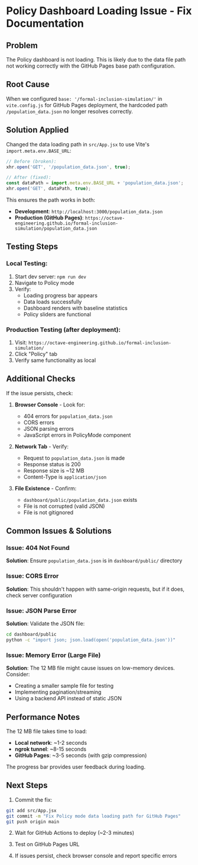 # Policy Dashboard Loading Issue - Fix Documentation

## Problem
The Policy dashboard is not loading. This is likely due to the data file path not working correctly with the GitHub Pages base path configuration.

## Root Cause
When we configured `base: '/formal-inclusion-simulation/'` in `vite.config.js` for GitHub Pages deployment, the hardcoded path `/population_data.json` no longer resolves correctly.

## Solution Applied
Changed the data loading path in `src/App.jsx` to use Vite's `import.meta.env.BASE_URL`:

```javascript
// Before (broken):
xhr.open('GET', '/population_data.json', true);

// After (fixed):
const dataPath = import.meta.env.BASE_URL + 'population_data.json';
xhr.open('GET', dataPath, true);
```

This ensures the path works in both:
- **Development**: `http://localhost:3000/population_data.json`
- **Production (GitHub Pages)**: `https://octave-engineering.github.io/formal-inclusion-simulation/population_data.json`

## Testing Steps

### Local Testing:
1. Start dev server: `npm run dev`
2. Navigate to Policy mode
3. Verify:
   - Loading progress bar appears
   - Data loads successfully
   - Dashboard renders with baseline statistics
   - Policy sliders are functional

### Production Testing (after deployment):
1. Visit: `https://octave-engineering.github.io/formal-inclusion-simulation/`
2. Click "Policy" tab
3. Verify same functionality as local

## Additional Checks

If the issue persists, check:

1. **Browser Console** - Look for:
   - 404 errors for `population_data.json`
   - CORS errors
   - JSON parsing errors
   - JavaScript errors in PolicyMode component

2. **Network Tab** - Verify:
   - Request to `population_data.json` is made
   - Response status is 200
   - Response size is ~12 MB
   - Content-Type is `application/json`

3. **File Existence** - Confirm:
   - `dashboard/public/population_data.json` exists
   - File is not corrupted (valid JSON)
   - File is not gitignored

## Common Issues & Solutions

### Issue: 404 Not Found
**Solution**: Ensure `population_data.json` is in `dashboard/public/` directory

### Issue: CORS Error
**Solution**: This shouldn't happen with same-origin requests, but if it does, check server configuration

### Issue: JSON Parse Error
**Solution**: Validate the JSON file:
```bash
cd dashboard/public
python -c "import json; json.load(open('population_data.json'))"
```

### Issue: Memory Error (Large File)
**Solution**: The 12 MB file might cause issues on low-memory devices. Consider:
- Creating a smaller sample file for testing
- Implementing pagination/streaming
- Using a backend API instead of static JSON

## Performance Notes

The 12 MB file takes time to load:
- **Local network**: ~1-2 seconds
- **ngrok tunnel**: ~8-15 seconds
- **GitHub Pages**: ~3-5 seconds (with gzip compression)

The progress bar provides user feedback during loading.

## Next Steps

1. Commit the fix:
```bash
git add src/App.jsx
git commit -m "Fix Policy mode data loading path for GitHub Pages"
git push origin main
```

2. Wait for GitHub Actions to deploy (~2-3 minutes)

3. Test on GitHub Pages URL

4. If issues persist, check browser console and report specific errors

